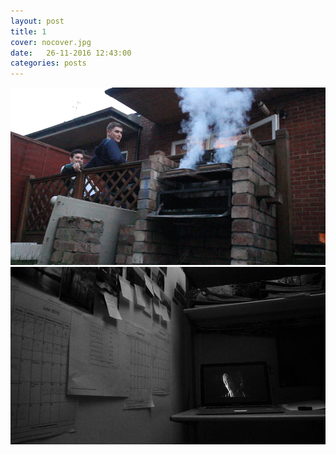 ```yaml
---
layout: post
title: 1
cover: nocover.jpg
date:   26-11-2016 12:43:00
categories: posts
---
```


<img id="gif" src="/images/GIFs/26-11-2016/bbq.gif" width="600">

<img id="gif" src="/images/GIFs/26-11-2016/radiohead.gif" width="600">
